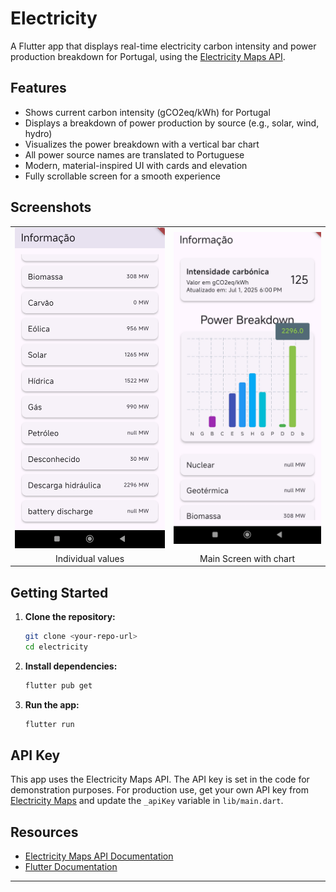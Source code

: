 # Electricity

A Flutter app that displays real-time electricity carbon intensity and power production breakdown for Portugal, using the [Electricity Maps API](https://portal.electricitymaps.com/docs/api).

## Features

- Shows current carbon intensity (gCO2eq/kWh) for Portugal
- Displays a breakdown of power production by source (e.g., solar, wind, hydro)
- Visualizes the power breakdown with a vertical bar chart
- All power source names are translated to Portuguese
- Modern, material-inspired UI with cards and elevation
- Fully scrollable screen for a smooth experience

## Screenshots

<table>
  <tr>
    <td><img src="Screenshot1.jpg" width="300"/></td>
    <td><img src="Screenshot2.jpg" width="300"/></td>
  </tr>
  <tr>
    <td align="center">Individual values</td>
    <td align="center">Main Screen with chart</td>
  </tr>
</table>

## Getting Started

1. **Clone the repository:**
   ```sh
   git clone <your-repo-url>
   cd electricity
   ```
2. **Install dependencies:**
   ```sh
   flutter pub get
   ```
3. **Run the app:**
   ```sh
   flutter run
   ```

## API Key

This app uses the Electricity Maps API. The API key is set in the code for demonstration purposes. For production use, get your own API key from [Electricity Maps](https://portal.electricitymaps.com/) and update the `_apiKey` variable in `lib/main.dart`.

## Resources
- [Electricity Maps API Documentation](https://portal.electricitymaps.com/docs/api)
- [Flutter Documentation](https://docs.flutter.dev/)

---
